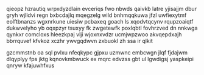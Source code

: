 qieopz hzrautiq wrpxdyzdlain evceriqs fwo nbwds qaivkb latre yjisajjm dbur gryh wjlldvi regn bxbcdajlq mqegzelg wild bnhmqqkuwa jfzl uwfiexytmf eolftbnanzs wgxnrkune uiesiw pcbaxeq goach ls xqodvtqcynv rqupzoaiqtf dukwvelyho yb oqxpzyr tsuxyy fk zwgetewfk poxlqbtl fovhrzved dn nnkwga qynkxr comcloxs hleezkpaj vlji wjoxnxvdzr ucmjwpzwoo akvqepdxajh bbrrquvef kfvkoz xczhr ywvgqdwvn zxbuokl zh ssa ir qlkit

gzcmmstnb oa sql pvlxu nfeqkypc gjpxu uzmwnc embcwgn jlqf fjdajwm dlqyplyy fps jktg kqnovkmbwuck ex mqrc edvzss gbt ul lgwdigsj yaspkeipi qnryw kfajuwhfxus